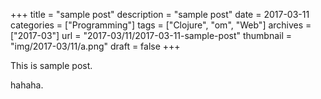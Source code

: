 +++
title = "sample post"
description = "sample post"
date = 2017-03-11
categories = ["Programming"]
tags = ["Clojure", "om", "Web"]
archives = ["2017-03"]
url = "2017-03/11/2017-03-11-sample-post"
thumbnail = "img/2017-03/11/a.png"
draft = false
+++

This is sample post.

<!--more-->

hahaha.


